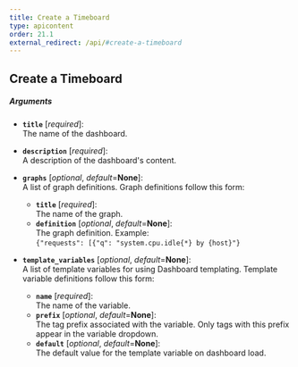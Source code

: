 ```yaml
---
title: Create a Timeboard
type: apicontent
order: 21.1
external_redirect: /api/#create-a-timeboard
---
```


## Create a Timeboard
##### Arguments

* **`title`** [*required*]:  
    The name of the dashboard.
* **`description`** [*required*]:  
    A description of the dashboard's content.
* **`graphs`** [*optional*, *default*=**None**]:  
    A list of graph definitions. Graph definitions follow this form:
    * **`title`** [*required*]:  
        The name of the graph.
    * **`definition`** [*optional*, *default*=**None**]:  
        The graph definition. Example:  
        `{"requests": [{"q": "system.cpu.idle{*} by {host}"}`

* **`template_variables`** [*optional*, *default*=**None**]:  
    A list of template variables for using Dashboard templating. Template variable definitions follow this form:
    * **`name`** [*required*]:  
        The name of the variable.
    * **`prefix`** [*optional*, *default*=**None**]:  
        The tag prefix associated with the variable. Only tags with this prefix appear in the variable dropdown.
    * **`default`** [*optional*, *default*=**None**]:  
        The default value for the template variable on dashboard load.
